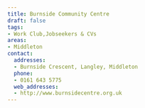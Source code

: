```yaml
---
title: Burnside Community Centre
draft: false
tags:
- Work Club,Jobseekers & CVs
areas:
- Middleton
contact:
  addresses:
  - Burnside Crescent, Langley, Middleton
  phone:
  - 0161 643 5775
  web_addresses:
  - http://www.burnsidecentre.org.uk
---
```


